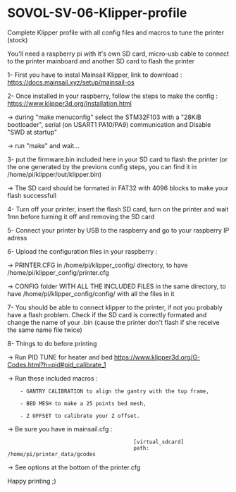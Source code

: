 # SOVOL-SV-06-Klipper-profile
Complete Klipper profile with all config files and macros to tune the printer (stock)

You'll need a raspberry pi with it's own SD card, micro-usb cable to connect to the printer mainboard and another SD card to flash the printer

1- First you have to instal Mainsail Klipper, link to download : https://docs.mainsail.xyz/setup/mainsail-os


2- Once installed in your raspberry, follow the steps to make the config : https://www.klipper3d.org/Installation.html

  -> during "make menuconfig" select the STM32F103 with a "28KiB bootloader", serial (on USART1 PA10/PA9) communication and Disable "SWD at startup"
  
  -> run "make" and wait...


3- put the firmware.bin included here in your SD card to flash the printer (or the one generated by the previons config steps, you can find it in /home/pi/klipper/out/klipper.bin)

  -> The SD card should be formated in FAT32 with 4096 blocks to make your flash successfull
  
  
4- Turn off your printer, insert the flash SD card, turn on the printer and wait 1mn before turning it off and removing the SD card


5- Connect your printer by USB to the raspberry and go to your raspberry IP adress


6- Upload the configuration files in your raspberry :

  -> PRINTER.CFG in /home/pi/klipper_config/ directory, to have /home/pi/klipper_config/printer.cfg
  
  -> CONFIG folder WITH ALL THE INCLUDED FILES in the same directory, to have /home/pi/klipper_config/config/ with all the files in it
  
  
7- You should be able to connect klipper to the printer, if not you probably have a flash problem. Check if the SD card is correctly formated and change the name of your .bin (cause the printer don't flash if she receive the same name file twice)
  
  
8- Things to do before printing

  -> Run PID TUNE for heater and bed https://www.klipper3d.org/G-Codes.html?h=pid#pid_calibrate_1
  
  -> Run these included macros : 
  
        - GANTRY CALIBRATION to align the gantry with the top frame,
        
        - BED MESH to make a 25 points bed mesh,
        
        - Z OFFSET to calibrate your Z offset.
        
  -> Be sure you have in mainsail.cfg :
  
                                            [virtual_sdcard]
                                            path: /home/pi/printer_data/gcodes
                                            
  -> See options at the bottom of the printer.cfg
  
 Happy printing ;)
